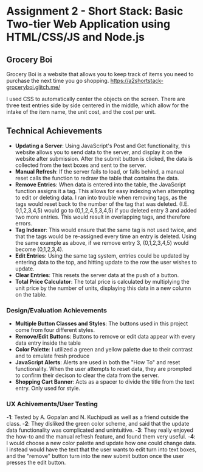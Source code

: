 Assignment 2 - Short Stack: Basic Two-tier Web Application using HTML/CSS/JS and Node.js  
===

## Grocery Boi
Grocery Boi is a website that allows you to keep track of items you need to purchase the next time you go shopping. 
https://a2shortstack-groceryboi.glitch.me/

I used CSS to automatically center the objects on the screen. There are three text entries side by side centered in the middle, which allow for the intake of the item name, the unit cost, and the cost per unit. 

## Technical Achievements
- **Updating a Server**: Using JavaScript's Post and Get functionality, this website allows you to send data to the server, and display it on the website after submission. After the submit button is clicked, the data is collected from the text boxes and sent to the server.
- **Manual Refresh**: If the server fails to load, or falls behind, a manual reset calls the function to redraw the table that contains the data.
- **Remove Entries**: When data is entered into the table, the JavaScript function assigns it a tag. This allows for easy indexing when attempting to edit or deleting data. I ran into trouble when removing tags, as the tags would reset back to the number of the tag that was deleted. (I.E. 0,1,2,3,4,5) would go to (0,1,2,4,5,3,4,5) if you deleted entry 3 and added two more entries. This would result in overlapping tags, and therefore errors.
- **Tag Indexer**: This would ensure that the same tag is not used twice, and that the tags would be re-assigned every time an entry is deleted. Using the same example as above, if we remove entry 3, (0,1,2,3,4,5) would become (0,1,2,3,4).
- **Edit Entries**: Using the same tag system, entries could be updated by entering data to the top, and hitting update to the row the user wishes to update.
- **Clear Entries**: This resets the server data at the push of a button.
- **Total Price Calculator**: The total price is calculated by multiplying the unit price by the number of units, displaying this data in a new column on the table.

### Design/Evaluation Achievements
- **Multiple Button Classes and Styles**: The buttons used in this project come from four different styles.
- **Remove/Edit Buttons**: Buttons to remove or edit data appear with every data entry inside the table
- **Color Palette**: I utilized a green and yellow palette due to their contrast and to emulate fresh produce
- **JavaScript Alerts**: Alerts are used in both the "How To" and reset functionality. When the user attempts to reset data, they are prompted to confirm their decison to clear the data from the server.
- **Shopping Cart Banner**: Acts as a spacer to divide the title from the text entry. Only used for style.

### UX Achivements/User Testing
-**1**: Tested by A. Gopalan and N. Kuchipudi as well as a friend outside the class.
-**2**: They disliked the green color scheme, and said that the update data functionality was complicated and unintuitive.
-**3**: They really enjoyed the how-to and the manual refresh feature, and found them very useful.
-**4**: I would choose a new color palette and update how one could change data. I instead would have the text that the user wants to edit turn into text boxes, and the "remove" button turn into the new submit button once the user presses the edit button. 

